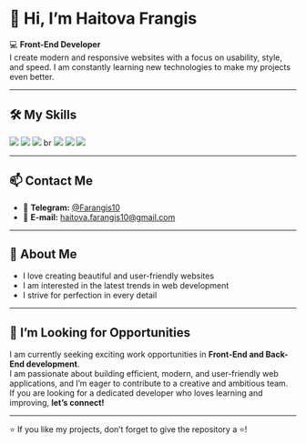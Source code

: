# 👋 Hi, I’m Haitova Frangis 

💻 **Front-End Developer**  
I create modern and responsive websites with a focus on usability, style, and speed. I am constantly learning new technologies to make my projects even better.

---

## 🛠️ My Skills

<p align="left">
  <img src="https://img.shields.io/badge/HTML5-E34F26?logo=html5&logoColor=fff&style=for-the-badge" />
  <img src="https://img.shields.io/badge/CSS3-1572B6?logo=css3&logoColor=fff&style=for-the-badge" />
  <img src="https://img.shields.io/badge/Sass-CC6699?logo=sass&logoColor=fff&style=for-the-badge" />
  br
  
  <img src="https://img.shields.io/badge/Tailwind-38B2AC?logo=tailwind-css&logoColor=fff&style=for-the-badge" />
  <img src="https://img.shields.io/badge/C++-00599C?logo=c%2B%2B&logoColor=fff&style=for-the-badge" />
  <img src="https://img.shields.io/badge/Python-3776AB?logo=python&logoColor=fff&style=for-the-badge" />
</p>

---

## 📫 Contact Me

- 📱 **Telegram:** [@Farangis10](#)  
- 📧 **E-mail:** [haitova.farangis10@gmail.com](#)  

---

## 🌟 About Me
- I love creating beautiful and user-friendly websites  
- I am interested in the latest trends in web development  
- I strive for perfection in every detail  

---

## 💼 I’m Looking for Opportunities
I am currently seeking exciting work opportunities in **Front-End and Back-End development**.  
I am passionate about building efficient, modern, and user-friendly web applications, and I’m eager to contribute to a creative and ambitious team.  
If you are looking for a dedicated developer who loves learning and improving, **let’s connect!**  

---

⭐ If you like my projects, don’t forget to give the repository a ⭐!
